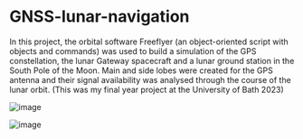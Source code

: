 # GNSS-lunar-navigation

In this project, the orbital software Freeflyer (an object-oriented script with objects and commands) was used to build a simulation of the GPS constellation, the lunar Gateway spacecraft and a lunar ground station in the South Pole of the Moon. Main and side lobes were created for the GPS antenna and their signal availability was analysed through the course of the lunar orbit. (This was my final year project at the University of Bath 2023)

![image](https://github.com/JuanFran9/GNSS-lunar-navigation/assets/58949950/00607a6f-274e-44cb-95b2-6eec68713c97)


![image](https://github.com/JuanFran9/GNSS-lunar-navigation/assets/58949950/58395787-bf02-41ee-9aa9-27d878326032)
